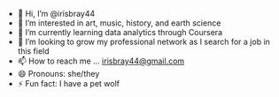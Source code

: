- 👋 Hi, I’m @irisbray44
- 👀 I’m interested in art, music, history, and earth science
- 🌱 I’m currently learning data analytics through Coursera
- 💞️ I’m looking to grow my professional network as I search for a job in this field
- 📫 How to reach me ... irisbray44@gmail.com
- 😄 Pronouns: she/they
- ⚡ Fun fact: I have a pet wolf

<!---
irisbray44/irisbray44 is a ✨ special ✨ repository because its `README.md` (this file) appears on your GitHub profile.
You can click the Preview link to take a look at your changes.
--->
